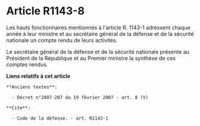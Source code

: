 # Article R1143-8

Les hauts fonctionnaires mentionnés à l'article R. 1143-1 adressent chaque année à leur ministre et au     secrétaire général
de la défense et de la sécurité nationale un compte rendu de leurs activités. 

Le     secrétaire général de la défense et de la sécurité nationale présente au Président de la République et au Premier
ministre la synthèse de ces comptes rendus.

**Liens relatifs à cet article**

	**Anciens textes**:

	  - Décret n°2007-207 du 19 février 2007 - art. 8 (V)

	**Cite**:

	  - Code de la défense. - art. R1143-1
